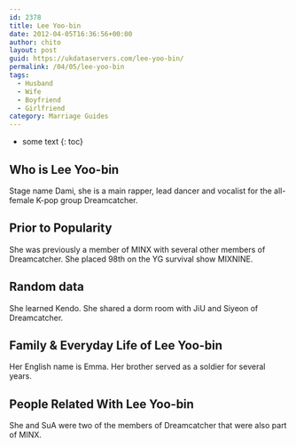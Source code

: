 ```yaml
---
id: 2378
title: Lee Yoo-bin
date: 2012-04-05T16:36:56+00:00
author: chito
layout: post
guid: https://ukdataservers.com/lee-yoo-bin/
permalink: /04/05/lee-yoo-bin
tags:
  - Husband
  - Wife
  - Boyfriend
  - Girlfriend
category: Marriage Guides
---
```


* some text
{: toc}
          
          
## Who is  Lee Yoo-bin
                  
                  
                  
Stage name Dami, she is a main rapper, lead dancer and vocalist for the all-female K-pop group Dreamcatcher.
                  
                
                
                
## Prior to Popularity 
                  
                  
                  
She was previously a member of MINX with several other members of Dreamcatcher. She placed 98th on the YG survival show MIXNINE.
                  
                
                
                
## Random data 
                  
                  
                  
She learned Kendo. She shared a dorm room with JiU and Siyeon of Dreamcatcher.
                  
                
                
                
## Family & Everyday Life of Lee Yoo-bin
                  
                  
                  
Her English name is Emma. Her brother served as a soldier for several years. 
                  
                
                
                
## People Related With  Lee Yoo-bin
                  
                  
                  
She and SuA were two of the members of Dreamcatcher that were also part of MINX.
                  
                
              
            
          
          
          
    
    
  
